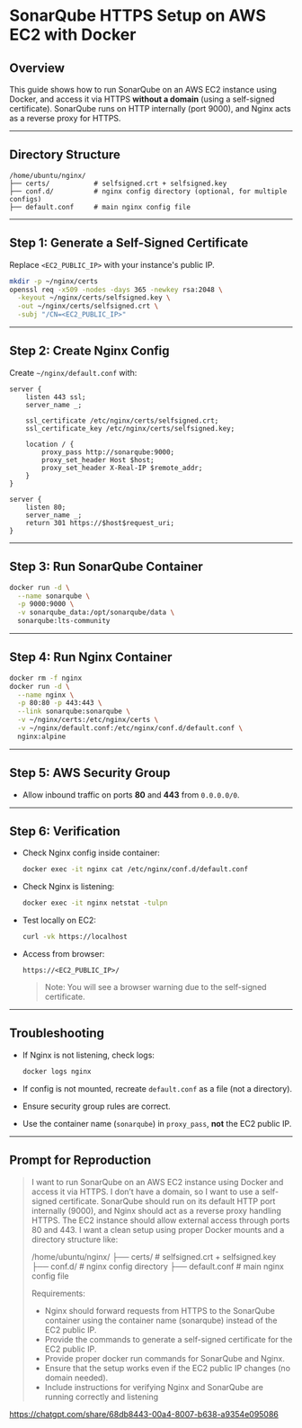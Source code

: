 # SonarQube HTTPS Setup on AWS EC2 with Docker

## Overview

This guide shows how to run SonarQube on an AWS EC2 instance using Docker, and access it via HTTPS **without a domain** (using a self-signed certificate). SonarQube runs on HTTP internally (port 9000), and Nginx acts as a reverse proxy for HTTPS.

---

## Directory Structure

```
/home/ubuntu/nginx/
├── certs/           # selfsigned.crt + selfsigned.key
├── conf.d/          # nginx config directory (optional, for multiple configs)
├── default.conf     # main nginx config file
```

---

## Step 1: Generate a Self-Signed Certificate

Replace `<EC2_PUBLIC_IP>` with your instance's public IP.

```bash
mkdir -p ~/nginx/certs
openssl req -x509 -nodes -days 365 -newkey rsa:2048 \
  -keyout ~/nginx/certs/selfsigned.key \
  -out ~/nginx/certs/selfsigned.crt \
  -subj "/CN=<EC2_PUBLIC_IP>"
```

---

## Step 2: Create Nginx Config

Create `~/nginx/default.conf` with:

```nginx
server {
    listen 443 ssl;
    server_name _;

    ssl_certificate /etc/nginx/certs/selfsigned.crt;
    ssl_certificate_key /etc/nginx/certs/selfsigned.key;

    location / {
        proxy_pass http://sonarqube:9000;
        proxy_set_header Host $host;
        proxy_set_header X-Real-IP $remote_addr;
    }
}

server {
    listen 80;
    server_name _;
    return 301 https://$host$request_uri;
}
```

---

## Step 3: Run SonarQube Container

```bash
docker run -d \
  --name sonarqube \
  -p 9000:9000 \
  -v sonarqube_data:/opt/sonarqube/data \
  sonarqube:lts-community
```

---

## Step 4: Run Nginx Container

```bash
docker rm -f nginx
docker run -d \
  --name nginx \
  -p 80:80 -p 443:443 \
  --link sonarqube:sonarqube \
  -v ~/nginx/certs:/etc/nginx/certs \
  -v ~/nginx/default.conf:/etc/nginx/conf.d/default.conf \
  nginx:alpine
```

---

## Step 5: AWS Security Group

- Allow inbound traffic on ports **80** and **443** from `0.0.0.0/0`.

---

## Step 6: Verification

- Check Nginx config inside container:

  ```bash
  docker exec -it nginx cat /etc/nginx/conf.d/default.conf
  ```

- Check Nginx is listening:

  ```bash
  docker exec -it nginx netstat -tulpn
  ```

- Test locally on EC2:

  ```bash
  curl -vk https://localhost
  ```

- Access from browser:

  ```
  https://<EC2_PUBLIC_IP>/
  ```

  > Note: You will see a browser warning due to the self-signed certificate.

---

## Troubleshooting

- If Nginx is not listening, check logs:

  ```bash
  docker logs nginx
  ```

- If config is not mounted, recreate `default.conf` as a file (not a directory).
- Ensure security group rules are correct.
- Use the container name (`sonarqube`) in `proxy_pass`, **not** the EC2 public IP.

---

## Prompt for Reproduction

> I want to run SonarQube on an AWS EC2 instance using Docker and access it via HTTPS. I don’t have a domain, so I want to use a self-signed certificate. SonarQube should run on its default HTTP port internally (9000), and Nginx should act as a reverse proxy handling HTTPS. The EC2 instance should allow external access through ports 80 and 443. I want a clean setup using proper Docker mounts and a directory structure like:
>
> /home/ubuntu/nginx/
> ├── certs/           # selfsigned.crt + selfsigned.key
> ├── conf.d/          # nginx config directory
> ├── default.conf     # main nginx config file
>
> Requirements:
>
> - Nginx should forward requests from HTTPS to the SonarQube container using the container name (sonarqube) instead of the EC2 public IP.
> - Provide the commands to generate a self-signed certificate for the EC2 public IP.
> - Provide proper docker run commands for SonarQube and Nginx.
> - Ensure that the setup works even if the EC2 public IP changes (no domain needed).
> - Include instructions for verifying Nginx and SonarQube are running correctly and listening


https://chatgpt.com/share/68db8443-00a4-8007-b638-a9354e095086